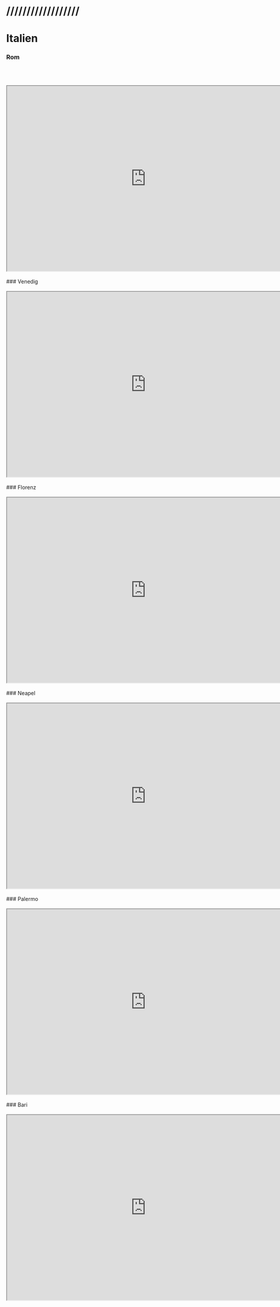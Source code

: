 # ////////////////// 
# Italien
### Rom
<br><br>
<iframe src="https://geoandcode.github.io/roma.html" width="741" height="494"></iframe>
<br><br>
### Venedig
<br><br>
<iframe src="https://geoandcode.github.io/Venezia.html" width="741" height="494"></iframe>
<br><br>
### Florenz
<br><br>
<iframe src="https://geoandcode.github.io/Firenze.html" width="741" height="494"></iframe>
<br><br>
### Neapel
<br><br>
<iframe src="https://geoandcode.github.io/Napoli.html" width="741" height="494"></iframe>
<br><br>
### Palermo
<br><br>
<iframe src="https://geoandcode.github.io/Palermo.html" width="741" height="494"></iframe>
<br><br>
### Bari
<br><br>
<iframe src="https://geoandcode.github.io/Bari.html" width="741" height="494"></iframe>
